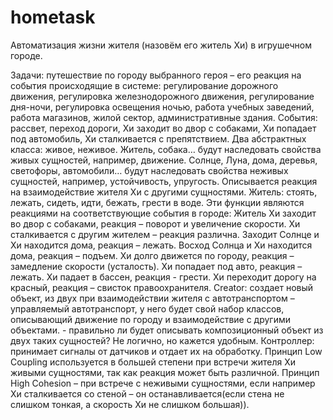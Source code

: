 hometask
========
Автоматизация жизни жителя (назовём его житель Хи) в игрушечном городе.

Задачи: путешествие по городу выбранного героя – его реакция на события происходящие в системе: регулирование дорожного движения, регулировка железнодорожного движения, регулирование дня-ночи, регулировка освещения ночью, работа учебных заведений, работа магазинов, жилой сектор, административные здания.
События: рассвет, переход дороги, Хи заходит во двор с собаками, Хи попадает под автомобиль, Хи сталкивается с препятствием.
Два абстрактных класса: живое, неживое.
Житель, собака… будут наследовать свойства живых сущностей, например, движение.
Солнце, Луна, дома, деревья, светофоры, автомобили… будут наследовать свойства неживых сущностей, например, устойчивость, упругость.
Описывается реакция на взаимодействие жителя Хи с другими сущностями.
Житель: стоять, лежать, сидеть, идти, бежать, грести в воде. Эти функции являются реакциями на соответствующие события в городе:
Житель Хи заходит во двор с собаками, реакция – поворот и увеличение скорости.
Хи сталкивается с другим жителем – реакция различна.
Заходит Солнце и Хи находится дома, реакция – лежать.
Восход Солнца и Хи находится дома, реакция – подъем.
Хи долго движется по городу, реакция – замедление скорости (усталость).
Хи попадает под авто, реакция – лежать.
Хи падает в бассен, реакция - грести.
Хи переходит дорогу на красный, реакция – свисток правоохранителя.
	Creator: создает новый объект, из двух при взаимодействии жителя с автотранспортом – управляемый автотранспорт, у него будет свой набор классов, описывающий движение по городу и взаимодействие с другими объектами. - правильно ли будет описывать композиционный объект из двух таких сущностей? Не логично, но кажется удобным.
Контроллер: принимает сигналы от датчиков и отдает их на обработку.
	Принцип Low Coupling используется в большей степени при встречи жителя Хи живыми сущностями, так как реакция может быть различной. Принцип High Cohesion – при встрече с неживыми сущностями, если например Хи сталкивается со стеной – он останавливается(если стена не слишком тонкая, а скорость Хи не слишком большая)).
